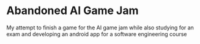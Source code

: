 # Abandoned AI Game Jam
 My attempt to finish a game for the AI game jam while also studying for an exam and developing an android app for a software engineering course
